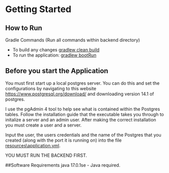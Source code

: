 # Getting Started

## How to Run
Gradle Commands (Run all commands within backend directory)

* To build any changes [gradlew clean build]()
* To run the application: [gradlew bootRun]()

## Before you start the Application
You must first start up a local postgres server. You can do this and set the configurations by 
navigating to this website https://www.postgresql.org/download/ and downloading version 14.1 of
postgres. 

I use the pgAdmin 4 tool to help see what is contained within the Postgres tables. Follow the
installation guide that the executable takes you through to initalize a server and an admin user.
After making the correct installation you must create a user and a server. 

Input the user, the users credentials and the name of the Postgres that you created (along with the port it is running on)
into the file [resources\application.yml](). 

YOU MUST RUN THE BACKEND FIRST.

##Software Requirements
java 17.0.1se - Java required.
